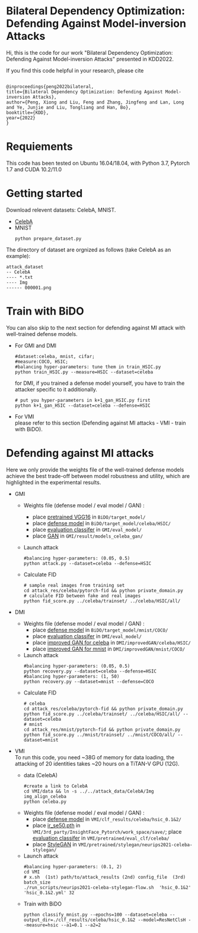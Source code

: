 # Bilateral Dependency Optimization: Defending Against Model-inversion Attacks
Hi, this is the code for our work "Bilateral Dependency Optimization: Defending Against Model-inversion Attacks" 
presented in KDD2022.

If you find this code helpful in your research, please cite

```

@inproceedings{peng2022bilateral,
title={Bilateral Dependency Optimization: Defending Against Model-inversion Attacks},
author={Peng, Xiong and Liu, Feng and Zhang, Jingfeng and Lan, Long and Ye, Junjie and Liu, Tongliang and Han, Bo},
booktitle={KDD},
year={2022}
}

```

# Requiements
This code has been tested on Ubuntu 16.04/18.04, with Python 3.7, Pytorch 1.7 and CUDA 10.2/11.0

# Getting started
Download relevent datasets: CelebA, MNIST.
- [CelebA](http://mmlab.ie.cuhk.edu.hk/projects/CelebA.html)
- MNIST
    ```
    python prepare_dataset.py
    ```

The directory of dataset are orgnized as follows (take CelebA as an example):
    
    attack_dataset  
    -- CelebA  
    ---- *.txt  
    ---- Img  
    ------ 000001.png
    

# Train with BiDO 
You can also skip to the next section for defending against MI attack with well-trained defense models.
- For GMI and DMI
    ```
    #dataset:celeba, mnist, cifar; 
    #measure:COCO, HSIC; 
    #balancing hyper-parameters: tune them in train_HSIC.py
    python train_HSIC.py --measure=HSIC --dataset=celeba
    ```
    for DMI, if you trained a defense model yourself, you have to train the attacker specific to it additionally.
    ```
    # put you hyper-parameters in k+1_gan_HSIC.py first
    python k+1_gan_HSIC --dataset=celeba --defense=HSIC
    ```
- For VMI  
    please refer to this section (Defending against MI attacks - VMI - train with BiDO).
    


# Defending against MI attacks 
Here we only provide the weights file of the well-trained defense models achieve the best trade-off between model robustness and utility, which are highlighted in the experimental results.
- GMI
    - Weights file (defense model / eval model / GAN) :
        - place [pretrained VGG16](https://1drv.ms/u/s!An_XOOYcXU0GggMxd_xImjJ1m1fk?e=VD8Dsp) in `BiDO/target_model/`
        - place [defense model](https://1drv.ms/u/s!An_XOOYcXU0Gggb4NdzXqxrsa7vL?e=gOhPou) in `BiDO/target_model/celeba/HSIC/`
        - place [evaluation classifer](https://1drv.ms/u/s!An_XOOYcXU0GgXwM2Nc_QrJqFLeM?e=0C88Ih) in `GMI/eval_model/`
        - place [GAN](https://1drv.ms/u/s!An_XOOYcXU0GgWnu2qmbl3BZGHyT?e=6rz14z) in `GMI/result/models_celeba_gan/`

    - Launch attack
        ```
        #balancing hyper-parameters: (0.05, 0.5)
        python attack.py --dataset=celeba --defense=HSIC
        ```
    - Calculate FID
        ```
        # sample real images from training set
        cd attack_res/celeba/pytorch-fid && python private_domain.py 
        # calculate FID between fake and real images
        python fid_score.py ../celeba/trainset/ ../celeba/HSIC/all/
        ```
        
- DMI
    - Weights file (defense model / eval model / GAN) :
        - place [defense model](https://1drv.ms/u/s!An_XOOYcXU0GggTyiELgboDjOa0y?e=OufV3X) in `BiDO/target_model/mnist/COCO/`
        - place [evaluation classifer](https://1drv.ms/u/s!An_XOOYcXU0GgXqBElsXK0DQCKAD?e=07oQq4) in `DMI/eval_model/`
        - place [improved GAN for celeba](https://1drv.ms/u/s!An_XOOYcXU0GgW4HgzYQCTBu7Coq?e=di6QmO) in `DMI/improvedGAN/celeba/HSIC/`
        - place [improved GAN for mnist](https://1drv.ms/u/s!An_XOOYcXU0GgghNCBXxSHRX--Rq?e=CJeK1X) in `DMI/improvedGAN/mnist/COCO/`
    - Launch attack
        ```
        #balancing hyper-parameters: (0.05, 0.5)
        python recovery.py --dataset=celeba --defense=HSIC
        #balancing hyper-parameters: (1, 50)
        python recovery.py --dataset=mnist --defense=COCO
        ```
    - Calculate FID
        ```
        # celeba
        cd attack_res/celeba/pytorch-fid && python private_domain.py 
        python fid_score.py ../celeba/trainset/ ../celeba/HSIC/all/ --dataset=celeba
        # mnist
        cd attack_res/mnist/pytorch-fid && python private_domain.py 
        python fid_score.py ../mnist/trainset/ ../mnist/COCO/all/ --dataset=mnist
        ```

- VMI  
To run this code, you need ~38G of memory for data loading, the attacking of 20 identities takes ~20 hours on a TiTAN-V GPU (12G).
    - data (CelebA)
        ```
        #create a link to CelebA
        cd VMI/data && ln -s ../../attack_data/CelebA/Img img_align_celeba
        python celeba.py
        ```
    - Weights file (defense model / eval model / GAN) :
        - place [defense model](https://1drv.ms/u/s!An_XOOYcXU0GgX_ffiscTaShdhQT?e=3FbD2r) in `VMI/clf_results/celeba/hsic_0.1&2/`
        - place [ir_se50.pth](https://1drv.ms/u/s!An_XOOYcXU0GggcLEgg4_yq0_y5l?e=lZyneT) in `VMI/3rd_party/InsightFace_Pytorch/work_space/save/`; place [evaluation classifer](https://1drv.ms/u/s!An_XOOYcXU0GggA9oEsLocMnR-M5?e=8fsxFD) in `VMI/pretrained/eval_clf/celeba/`
        - place [StyleGAN](https://1drv.ms/u/s!An_XOOYcXU0GggWTCCJV7CAhThpR?e=osrWUK) in `VMI/pretrained/stylegan/neurips2021-celeba-stylegan/`
    - Launch attack
        ```
        #balancing hyper-parameters: (0.1, 2)
        cd VMI
        # x.sh  (1st) path/to/attack_results (2nd) config_file  (3rd) batch_size
        ./run_scripts/neurips2021-celeba-stylegan-flow.sh  'hsic_0.1&2'  'hsic_0.1&2.yml' 32
        ```
    - Train with BiDO
        ```
        python classify_mnist.py --epochs=100 --dataset=celeba --output_dir=./clf_results/celeba/hsic_0.1&2 --model=ResNetClsH --measure=hsic --a1=0.1 --a2=2
        ```
































